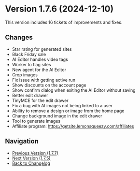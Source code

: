 # Version 1.7.6 (2024-12-10)

This version includes 16 tickets of improvements and fixes.

## Changes

- Star rating for generated sites
- Black Friday sale
- AI Editor handles video tags
- Worker to flag sites
- New agent for the AI Editor
- Crop images
- Fix issue with getting active run
- Show discounts on the account page
- Show confirm dialog when exiting the AI Editor without saving
- Better edit drawer
- TinyMCE for the edit drawer
- Fix a bug with AI images not being linked to a user
- Ability to remove a design or image from the home page
- Change background image in the edit drawer
- Tool to generate images
- Affiliate program: https://getsite.lemonsqueezy.com/affiliates

## Navigation

- [Previous Version (1.7.7)](1.7.7)
- [Next Version (1.7.5)](1.7.5)
- [Back to Changelog](../changelog)
